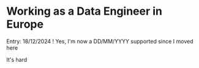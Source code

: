 # Working as a Data Engineer in Europe

Entry: 18/12/2024
! Yes, I'm now a DD/MM/YYYY supported since I moved here

It's hard